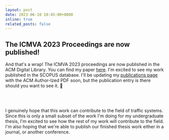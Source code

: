 ```yaml
---
layout: post
date: 2023-06-10 10:45:00+0800
inline: true
related_posts: false
---
```


## The ICMVA 2023 Proceedings are now published!

And that's a wrap! The ICMVA 2023 proceedings are now published in the ACM Digital Library. You can find my paper [here](https://doi.org/10.1145/3589572.3589582). I'm excited to see my work published in the SCOPUS database. I'll be updating my [publications page](/publications) with the ACM Author-Ized PDF soon, but the publication entry is there should you want to see it. :tada:

<br /><br />

I genuinely hope that this work can contribute to the field of traffic systems. Since this is only a small subset of the work I'm doing for my undergraduate thesis, I'm excited to see how the rest of my work will contribute to the field. I'm also hoping that we're able to publish our finished thesis work either in a journal, or another conference.
